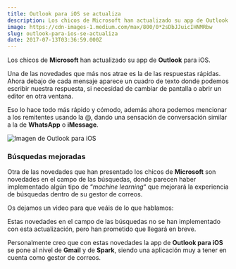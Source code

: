 ```yaml
---
title: Outlook para iOS se actualiza
description: Los chicos de Microsoft han actualizado su app de Outlook para iOS.
image: https://cdn-images-1.medium.com/max/800/0*2sDbJJuicIHNMRbw
slug: outlook-para-ios-se-actualiza
date: 2017-07-13T03:36:59.000Z
---
```


Los chicos de **Microsoft** han actualizado su app de **Outlook** para iOS.

Una de las novedades que más nos atrae es la de las respuestas rápidas.  
Ahora debajo de cada mensaje aparece un cuadro de texto donde podemos escribir nuestra respuesta, si necesidad de cambiar de pantalla o abrir un editor en otra ventana.

Eso lo hace todo más rápido y cómodo, además ahora podemos mencionar a los remitentes usando la @, dando una sensación de conversación similar a la de **WhatsApp** o **iMessage**.

![Imagen de Outlook para iOS](https://cdn-images-1.medium.com/max/800/0*2sDbJJuicIHNMRbw)

### Búsquedas mejoradas

Otra de las novedades que han presentado los chicos de **Microsoft** son novedades en el campo de las búsquedas, donde parecen haber implementado algún tipo de “*machine learning*“ que mejorará la experiencia de búsquedas dentro de su gestor de correos.

Os dejamos un video para que veáis de lo que hablamos:

Estas novedades en el campo de las búsquedas no se han implementado con esta actualización, pero han prometido que llegará en breve.

Personalmente creo que con estas novedades la app de **Outlook para iOS** se pone al nivel de **Gmail** y de **Spark**, siendo una aplicación muy a tener en cuenta como gestor de correos.

